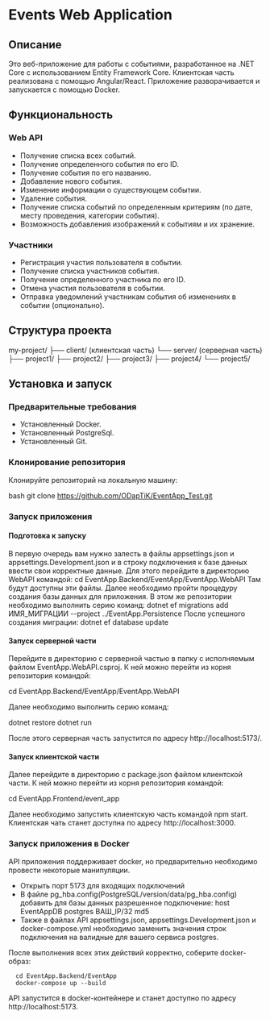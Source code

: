# Events Web Application

## Описание

Это веб-приложение для работы с событиями, разработанное на .NET Core с использованием Entity Framework Core. Клиентская часть реализована с помощью Angular/React. Приложение разворачивается и запускается с помощью Docker.

## Функциональность

### Web API

- Получение списка всех событий.
- Получение определенного события по его ID.
- Получение события по его названию.
- Добавление нового события.
- Изменение информации о существующем событии.
- Удаление события.
- Получение списка событий по определенным критериям (по дате, месту проведения, категории события).
- Возможность добавления изображений к событиям и их хранение.

### Участники

- Регистрация участия пользователя в событии.
- Получение списка участников события.
- Получение определенного участника по его ID.
- Отмена участия пользователя в событии.
- Отправка уведомлений участникам события об изменениях в событии (опционально).

## Структура проекта

my-project/
├── client/ (клиентская часть)
└── server/ (серверная часть)
├── project1/
├── project2/
├── project3/
├── project4/
└── project5/

## Установка и запуск

### Предварительные требования

- Установленный Docker.
- Установленный PostgreSql.
- Установленный Git.

### Клонирование репозитория

Клонируйте репозиторий на локальную машину:

   bash
   git clone https://github.com/ODapTiK/EventApp_Test.git

### Запуск приложения

#### Подготовка к запуску

В первую очередь вам нужно залесть в файлы appsettings.json и appsettings.Development.json и в строку подключения к базе данных ввести свои корректные данные.
Для этого перейдите в директорию WebAPI командой: 
   cd EventApp.Backend/EventApp/EventApp.WebAPI
Там будут доступны эти файлы.
Далее необходимо пройти процедуру создания базы данных для приложения. В этом же репозитории необходимо выполнить серию команд:
   dotnet ef migrations add ИМЯ_МИГРАЦИИ --project ../EventApp.Persistence
После успешного создания миграции:
   dotnet ef database update
   
#### Запуск серверной части

Перейдите в директорию с серверной частью в папку с исполняемым файлом EventApp.WebAPI.csproj. К ней можно перейти из корня репозитория командой:

   cd EventApp.Backend/EventApp/EventApp.WebAPI

Далее необходимо выполнить серию команд: 

   dotnet restore
   dotnet run

После этого серверная часть запустится по адресу http://localhost:5173/.

#### Запуск клиентской части

Далее перейдите в директорию с package.json файлом клиентской части. К ней можно перейти из корня репозитория командой:

   cd EventApp.Frontend/event_app

Далее необходимо запустить клиентскую часть командой npm start.
Клиентская чать станет доступна по адресу http://localhost:3000.

### Запуск приложения в Docker

API приложения поддерживает docker, но предварительно необходимо провести некоторые манипуляции.

   - Открыть порт 5173 для входящих подключений
   - В файле pg_hba.config(PostgreSQL/version/data/pg_hba.config) добавить для базы данных разрешенное подключение: host    EventAppDB    postgres    ВАШ_IP/32    md5
   - Также в файлах API appsettings.json, appsettings.Development.json и docker-compose.yml необходимо заменить значения строк подключения на валидные для вашего сервиса postgres.

   После выполнения всех этих действий корректно, соберите docker-образ:

      cd EventApp.Backend/EventApp
      docker-compose up --build

   API запустится в docker-контейнере и станет доступно по адресу http://localhost:5173.